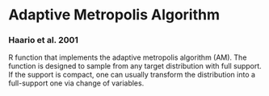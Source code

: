 # Adaptive Metropolis Algorithm
### Haario et al. 2001

R function that implements the adaptive metropolis algorithm (AM). The function is designed to sample from any target distribution with full support. If the support is compact, one can usually transform the distribution into a full-support one via change of variables.
